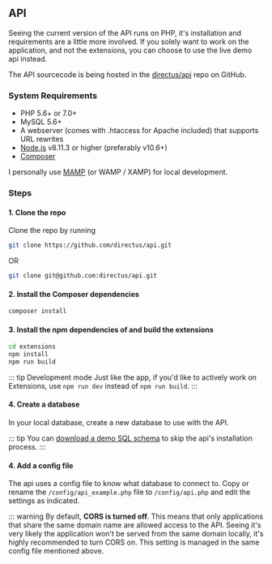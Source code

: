 ## API

Seeing the current version of the API runs on PHP, it's installation and requirements are a little more involved. If you solely want to work on the application, and not the extensions, you can choose to use the live demo api instead.

The API sourcecode is being hosted in the [directus/api](https://github.com/directus/api) repo on GitHub. 

### System Requirements

* PHP 5.6+ or 7.0+
* MySQL 5.6+
* A webserver (comes with .htaccess for Apache included) that supports URL rewrites
* [Node.js](https://nodejs.org) v8.11.3 or higher (preferably v10.6+)
* [Composer](https://getcomposer.org/)

I personally use [MAMP](https://www.mamp.info/en/) (or WAMP / XAMP) for local development.

### Steps

#### 1. Clone the repo

Clone the repo by running

```bash
git clone https://github.com/directus/api.git
```

OR

```bash
git clone git@github.com:directus/api.git
```

#### 2. Install the Composer dependencies

```bash
composer install
```

#### 3. Install the npm dependencies of and build the extensions

```bash
cd extensions
npm install
npm run build
```

::: tip Development mode
Just like the app, if you'd like to actively work on Extensions, use `npm run dev` instead of `npm run build`.
:::

#### 4. Create a database

In your local database, create a new database to use with the API.

::: tip
You can [download a demo SQL schema](https://sql.directus.app/demo.sql) to skip the api's installation process.
:::

#### 4. Add a config file

The api uses a config file to know what database to connect to. Copy or rename the `/config/api_example.php` file to `/config/api.php` and edit the settings as indicated.

::: warning
By default, **CORS is turned off**. This means that only applications that share the same domain name are allowed access to the API. Seeing it's very likely the application won't be served from the same domain locally, it's highly recommended to turn CORS on. This setting is managed in the same config file mentioned above.